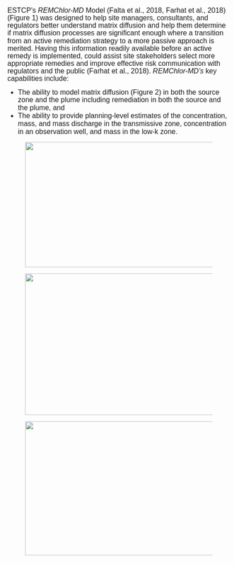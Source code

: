 <p style='margin-top:0in;margin-right:0in;margin-bottom:8.0pt;margin-left:0in;line-height:107%;font-size:15px;font-family:"Calibri",sans-serif;'><span style='font-size:16px;line-height:107%;font-family:"Arial",sans-serif;'>ESTCP&rsquo;s<em>&nbsp;REMChlor-MD</em> Model (Falta et al., 2018, Farhat et al., 2018) (Figure 1) was designed to help site managers, consultants, and regulators better understand matrix diffusion and help them determine if matrix diffusion processes are significant enough where a transition from an active remediation strategy to a more passive approach is merited. Having this information readily available before an active remedy is implemented, could assist site stakeholders select more appropriate remedies and improve effective risk communication with regulators and the public (Farhat et al., 2018). <em>REMChlor-MD&rsquo;s&nbsp;</em>key capabilities include:</span></p>
  <ul>
  <li><span style='line-height:107%;font-family:"Arial",sans-serif;font-size:16px;'>The ability to model matrix diffusion (Figure 2) in both the source zone and the plume including remediation in both the source and the plume, and&nbsp;</span></li>
    <li><span style='line-height:107%;font-family:"Arial",sans-serif;font-size:16px;'>The ability to provide planning-level estimates of the concentration, mass, and mass discharge in the transmissive zone, concentration in an observation well, and mass in the low-k zone.</span></li>
      </ul>
      
 <style>
      figcaption {
        text-align: center;
        font-size: 18pt;
      }
</style>
      
<div class="col-md-4">
      <a href="https://files.gsi-net.com/download/fl/FL61f460d83a855832682747/RemchlorMD.mp4">
        <figure>
        <img src="05_Matrix/FIG/Tool5d_fig1.png" width= 468 height=283 class="center">
          </figure>
          </a>
          </div>
          
 <div class="col-md-4" style = "text-align: justify;">
            <a href="https://serdp-estcp.org/Program-Areas/Environmental-Restoration/Contaminated-Groundwater/Persistent-Contamination/ER-201426/(language)/eng-US">
              <figure>
              <img src="05_Matrix/FIG/Tool5d_fig2.png" width= 468 height=320 class="center">
                </figure>
                </a>
                </div>
                
 <div class="col-md-4" style = "text-align: justify;">
                  <a href="https://serdp-estcp.org/Tools-and-Training/Environmental-Restoration/Groundwater-Plume-Treatment/Matrix-Diffusion-Tool-Kit">
                    <figure>
                    <img src="05_Matrix/FIG/Tool5d_fig3.png" width= 468 height=303 class="center">
                      </figure>
                      </a>
 </div>